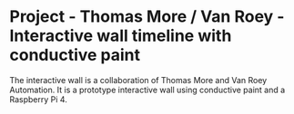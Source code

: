 # Project - Thomas More / Van Roey - Interactive wall timeline with conductive paint
The interactive wall is a collaboration of Thomas More and Van Roey Automation.
It is a prototype interactive wall using conductive paint and a Raspberry Pi 4.
